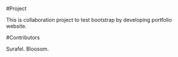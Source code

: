 #Project

This is collaboration project to test bootstrap by developing portfolio website.

#Contributors

Surafel. 
Bloosom.